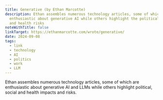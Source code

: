 ```yaml
---
title: Generative (by Ethan Marcotte)
description: Ethan assembles numerous technology articles, some of which are
  enthusiastic about generative AI while others highlight the political, social
  and health risks
noteWithTitle: false
linkTarget: https://ethanmarcotte.com/wrote/generative/
date: 2024-09-08
tags:
  - link
  - technology
  - AI
  - politics
  - work
  - LLM
---
```

Ethan assembles numerous technology articles, some of which are enthusiastic about generative AI and LLMs while others highlight political, social and health impacts and risks.
